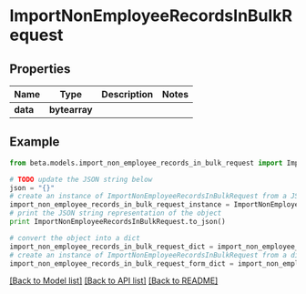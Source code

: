 # ImportNonEmployeeRecordsInBulkRequest


## Properties
Name | Type | Description | Notes
------------ | ------------- | ------------- | -------------
**data** | **bytearray** |  | 

## Example

```python
from beta.models.import_non_employee_records_in_bulk_request import ImportNonEmployeeRecordsInBulkRequest

# TODO update the JSON string below
json = "{}"
# create an instance of ImportNonEmployeeRecordsInBulkRequest from a JSON string
import_non_employee_records_in_bulk_request_instance = ImportNonEmployeeRecordsInBulkRequest.from_json(json)
# print the JSON string representation of the object
print ImportNonEmployeeRecordsInBulkRequest.to_json()

# convert the object into a dict
import_non_employee_records_in_bulk_request_dict = import_non_employee_records_in_bulk_request_instance.to_dict()
# create an instance of ImportNonEmployeeRecordsInBulkRequest from a dict
import_non_employee_records_in_bulk_request_form_dict = import_non_employee_records_in_bulk_request.from_dict(import_non_employee_records_in_bulk_request_dict)
```
[[Back to Model list]](../README.md#documentation-for-models) [[Back to API list]](../README.md#documentation-for-api-endpoints) [[Back to README]](../README.md)


